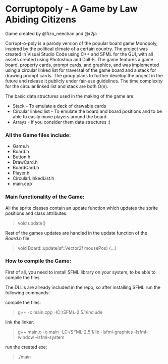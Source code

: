 # Corruptopoly - A Game by Law Abiding Citizens

Game created by @fizo_neechan and @r2ja


Corrupt-o-poly is a parody version of the popular board game Monopoly, inspired by the political climate of a certain country. The project was created in Visual Studio Code using C++ and SFML for the GUI, with all assets created using Photoshop and Dall-E. The game features a game board, property cards, prompt cards, and graphics, and was implemented using a circular linked list for traversal of the game board and a stack for drawing prompt cards. The group plans to further develop the project in the future and release it publicly under fair-use guidelines. The time complexity for the circular linked list and stack are both O(n).

The basic data structures used in the making of the game are:
 - Stack - To emulate a deck of drawable cards
 - Circular linked list - To emulate the board and board positions and to be able to easily move players around the board
 - Arrays - if you consider them data structures :)
 
 
 ### All the Game files include:
 - Game.h
 - Board.h
 - Button.h
 - DrawCard.h
 - BoardCard.h
 - Player.h
 - CircularLinkedList.h
 - main.cpp

 
 
 
 
 ### Main functionality of the Game:
 
 All the sprite classes contain an update function which updates the sprite positions and class attributes.
 > void update()
 
 Rest of the games updates are handled in the update function of the *Board.h* file
 > void Board::update(sf::Vector2f mousePos) {...}
 
 ### How to compile the Game:
 
 First of all, you need to install SFML library on your system, to be able to compile the files
 
 The DLL's are already included in the repo, so after installing SFML run the following commands:
 
 compile the files:
 > g++ -c main.cpp -IC:/SFML-2.5.1/include
 
 link the linker:
 > g++ main.o -o main -LC:/SFML-2.5.1/lib -lsfml-graphics -lsfml-window -lsfml-system
 
 run the created exe:
 > ./main
 
